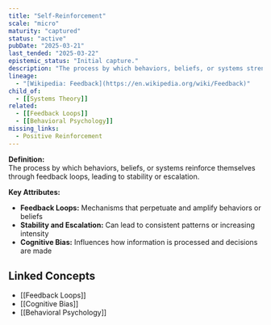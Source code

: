 ```yaml
---
title: "Self-Reinforcement"
scale: "micro"
maturity: "captured"
status: "active"
pubDate: "2025-03-21"
last_tended: "2025-03-22"
epistemic_status: "Initial capture."
description: "The process by which behaviors, beliefs, or systems strengthen themselves through feedback loops, often leading to increased stability or entrenchment."
lineage:
  - "[Wikipedia: Feedback](https://en.wikipedia.org/wiki/Feedback)"
child_of:
  - [[Systems Theory]]
related:
  - [[Feedback Loops]]
  - [[Behavioral Psychology]]
missing_links:
  - Positive Reinforcement
---
```

**Definition:**  
The process by which behaviors, beliefs, or systems reinforce themselves through feedback loops, leading to stability or escalation.

**Key Attributes:**  
- **Feedback Loops:** Mechanisms that perpetuate and amplify behaviors or beliefs  
- **Stability and Escalation:** Can lead to consistent patterns or increasing intensity  
- **Cognitive Bias:** Influences how information is processed and decisions are made

## Linked Concepts
- [[Feedback Loops]]
- [[Cognitive Bias]]
- [[Behavioral Psychology]]
